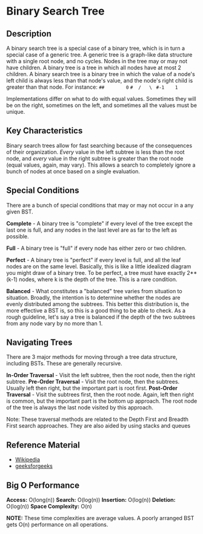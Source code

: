 # Binary Search Tree
## Description

A binary search tree is a special case of a binary tree, which is in turn a special case of a generic tree. A generic tree is a graph-like data structure with a single root node, and no cycles. Nodes in the tree may or may not have children. A binary tree is a tree in which all nodes have at most 2 children. A binary search tree is a binary tree in which the value of a node's left child is always less than that node's value, and the node's right child is greater than that node. For instance:
`##        0`
`#  /   \ `
`#-1    1`

Implementations differ on what to do with equal values. Sometimes they will be on the right, sometimes on the left, and sometimes all the values must be unique.

## Key Characteristics
Binary search trees allow for fast searching because of the consequences of their organization. *Every* value in the left subtree is less than the root node, and *every* value in the right subtree is greater than the root node (equal values, again, may vary). This allows a search to completely ignore a bunch of nodes at once based on a single evaluation.

## Special Conditions
There are a bunch of special conditions that may or may not occur in a any given BST.

**Complete** - A binary tree is "complete" if every level of the tree except the last one is full, and any nodes in the last level are as far to the left as possible.

**Full** - A binary tree is "full" if every node has either zero or two children.

**Perfect** - A binary tree is "perfect" if every level is full, and all the leaf nodes are on the same level. Basically, this is like a little idealized diagram you might draw of a binary tree. To be perfect, a tree must have exactly 2**(k-1) nodes, where k is the depth of the tree. This is a rare condition. 

**Balanced** - What constitutes a "balanced" tree varies from situation to situation. Broadly, the intention is to determine whether the nodes are evenly distributed among the subtrees. This better this distribution is, the more effective a BST is, so this is a good thing to be able to check. As a rough guideline, let's say a tree is balanced if the depth of the two subtrees from any node vary by no more than 1.

## Navigating Trees
There are 3 major methods for moving through a tree data structure, including BSTs. These are generally recursive.

**In-Order Traversal** - Visit the left subtree, then the root node, then the right subtree. 
**Pre-Order Traversal** - Visit the root node, then the subtrees. Usually left then right, but the important part is root first.
**Post-Order Traversal** - Visit the subtrees first, then the root node. Again, left then right is common, but the important part is the bottom up approach. The root node of the tree is always the last node visited by this approach.

Note: These traversal methods are related to the Depth First and Breadth First search approaches. They are also aided by using stacks and queues 


## Reference Material
- [Wikipedia](https://en.wikipedia.org/wiki/Binary_search_tree)
- [geeksforgeeks](https://www.geeksforgeeks.org/binary-search-tree-data-structure/)

## Big O Performance
**Access:** O(long(n))
**Search:** O(log(n))
**Insertion:** O(log(n))
**Deletion:** O(log(n))
**Space Complexity:** O(n)

**NOTE:** These time complexities are average values. A poorly arranged BST gets O(n) performance on all operations.
